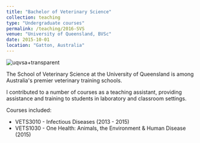 ```yaml
---
title: "Bachelor of Veterinary Science"
collection: teaching
type: "Undergraduate courses"
permalink: /teaching/2016-SVS
venue: "University of Queensland, BVSc"
date: 2015-10-01
location: "Gatton, Australia"
---
```

![uqvsa+transparent](https://github.com/user-attachments/assets/c8e3bbda-23c6-42a5-bbd8-1cbba0a2fcda)

The School of Veterinary Science at the University of Queensland is among Australia's premier veterinary training schools.

I contributed to a number of courses as a teaching assistant, providing assistance and training to students in laboratory and classroom settings.

Courses included:
* VETS3010  - Infectious Diseases (2013 - 2015)
* VETS1030 - One Health: Animals, the Environment & Human Disease (2015)
